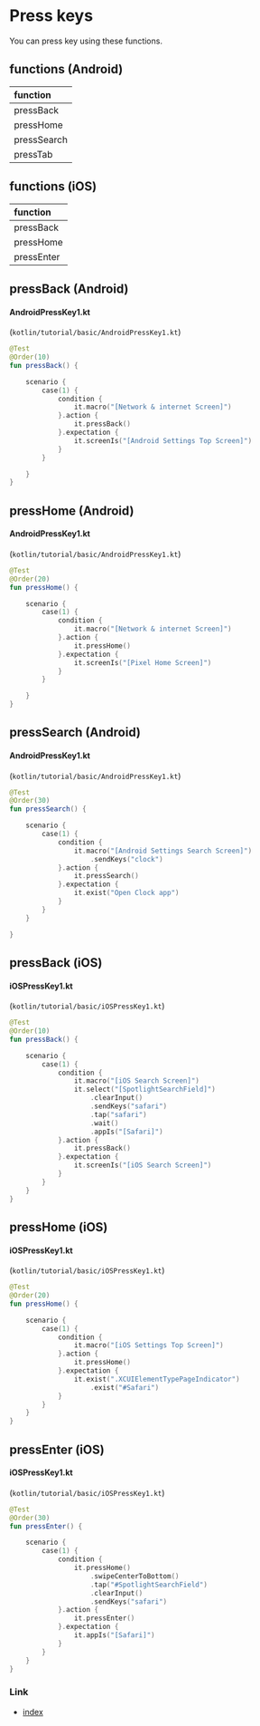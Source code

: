 # Press keys

You can press key using these functions.

## functions (Android)

| function    |
|:------------|
| pressBack   |
| pressHome   |
| pressSearch |
| pressTab    |

## functions (iOS)

| function     |
|:-------------|
| pressBack    |
| pressHome    |
| pressEnter   |

## pressBack (Android)

#### AndroidPressKey1.kt

(`kotlin/tutorial/basic/AndroidPressKey1.kt`)

```kotlin
@Test
@Order(10)
fun pressBack() {

    scenario {
        case(1) {
            condition {
                it.macro("[Network & internet Screen]")
            }.action {
                it.pressBack()
            }.expectation {
                it.screenIs("[Android Settings Top Screen]")
            }
        }

    }
}
```

## pressHome (Android)

#### AndroidPressKey1.kt

(`kotlin/tutorial/basic/AndroidPressKey1.kt`)

```kotlin
@Test
@Order(20)
fun pressHome() {

    scenario {
        case(1) {
            condition {
                it.macro("[Network & internet Screen]")
            }.action {
                it.pressHome()
            }.expectation {
                it.screenIs("[Pixel Home Screen]")
            }
        }

    }
}
```

## pressSearch (Android)

#### AndroidPressKey1.kt

(`kotlin/tutorial/basic/AndroidPressKey1.kt`)

```kotlin
@Test
@Order(30)
fun pressSearch() {

    scenario {
        case(1) {
            condition {
                it.macro("[Android Settings Search Screen]")
                    .sendKeys("clock")
            }.action {
                it.pressSearch()
            }.expectation {
                it.exist("Open Clock app")
            }
        }
    }

}
```

## pressBack (iOS)

#### iOSPressKey1.kt

(`kotlin/tutorial/basic/iOSPressKey1.kt`)

```kotlin
@Test
@Order(10)
fun pressBack() {

    scenario {
        case(1) {
            condition {
                it.macro("[iOS Search Screen]")
                it.select("[SpotlightSearchField]")
                    .clearInput()
                    .sendKeys("safari")
                    .tap("safari")
                    .wait()
                    .appIs("[Safari]")
            }.action {
                it.pressBack()
            }.expectation {
                it.screenIs("[iOS Search Screen]")
            }
        }
    }
}
```

## pressHome (iOS)

#### iOSPressKey1.kt

(`kotlin/tutorial/basic/iOSPressKey1.kt`)

```kotlin
@Test
@Order(20)
fun pressHome() {

    scenario {
        case(1) {
            condition {
                it.macro("[iOS Settings Top Screen]")
            }.action {
                it.pressHome()
            }.expectation {
                it.exist(".XCUIElementTypePageIndicator")
                    .exist("#Safari")
            }
        }
    }
}
```

## pressEnter (iOS)

#### iOSPressKey1.kt

(`kotlin/tutorial/basic/iOSPressKey1.kt`)

```kotlin
@Test
@Order(30)
fun pressEnter() {

    scenario {
        case(1) {
            condition {
                it.pressHome()
                    .swipeCenterToBottom()
                    .tap("#SpotlightSearchField")
                    .clearInput()
                    .sendKeys("safari")
            }.action {
                it.pressEnter()
            }.expectation {
                it.appIs("[Safari]")
            }
        }
    }
}
```

### Link

- [index](../../../index.md)
